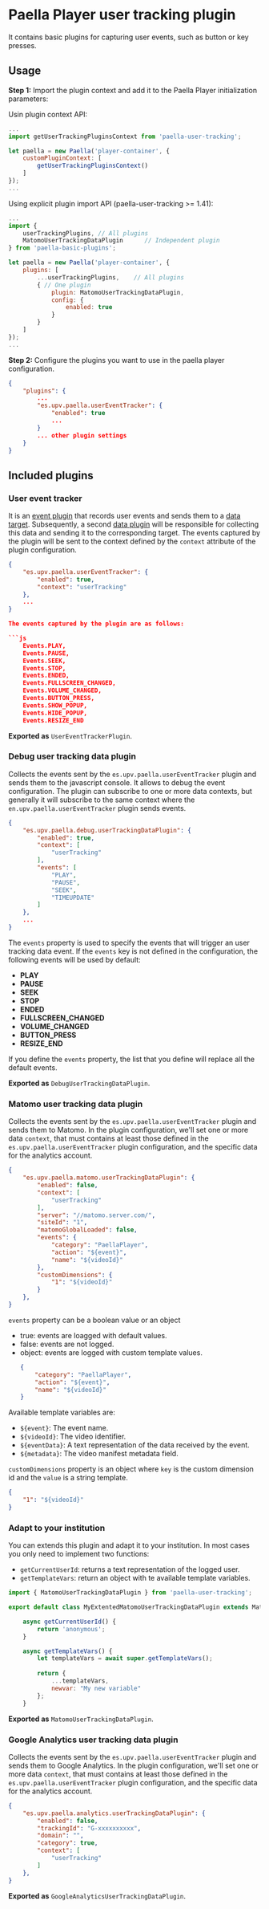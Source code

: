 # Paella Player user tracking plugin

It contains basic plugins for capturing user events, such as button or key presses.

## Usage

**Step 1:** Import the plugin context and add it to the Paella Player initialization parameters:

Usin plugin context API:

```javascript
...
import getUserTrackingPluginsContext from 'paella-user-tracking';

let paella = new Paella('player-container', {
    customPluginContext: [
        getUserTrackingPluginsContext()
    ]
});
...
```

Using explicit plugin import API (paella-user-tracking >= 1.41):

```javascript
...
import {
    userTrackingPlugins, // All plugins
    MatomoUserTrackingDataPlugin      // Independent plugin
} from 'paella-basic-plugins';

let paella = new Paella('player-container', {
    plugins: [
        ...userTrackingPlugins,    // All plugins
        { // One plugin
            plugin: MatomoUserTrackingDataPlugin,
            config: {
                enabled: true
            }
        }
    ]
});
...
```

**Step 2:** Configure the plugins you want to use in the paella player configuration.

```json
{
    "plugins": {
        ...
        "es.upv.paella.userEventTracker": {
            "enabled": true
            ...
        }
        ... other plugin settings
    }
}
```

## Included plugins

### User event tracker

It is an [event plugin](https://github.com/polimediaupv/paella-core/blob/main/doc/event_log_plugins.md) that records user events and sends them to a [data target](https://github.com/polimediaupv/paella-core/blob/main/doc/data_plugins.md). Subsequently, a second [data plugin](https://github.com/polimediaupv/paella-core/blob/main/doc/data_plugins.md) will be responsible for collecting this data and sending it to the corresponding target. The events captured by the plugin will be sent to the context defined by the `context` attribute of the plugin configuration.

```json
{
    "es.upv.paella.userEventTracker": {
        "enabled": true,
        "context": "userTracking"
    },
    ...
}

The events captured by the plugin are as follows:

```js
    Events.PLAY,
    Events.PAUSE,
    Events.SEEK,
    Events.STOP,
    Events.ENDED,
    Events.FULLSCREEN_CHANGED,
    Events.VOLUME_CHANGED,
    Events.BUTTON_PRESS,
    Events.SHOW_POPUP,
    Events.HIDE_POPUP,
    Events.RESIZE_END
```

**Exported as** `UserEventTrackerPlugin`.

### Debug user tracking data plugin

Collects the events sent by the `es.upv.paella.userEventTracker` plugin and sends them to the javascript console. It allows to debug the event configuration. The plugin can subscribe to one or more data contexts, but generally it will subscribe to the same context where the `en.upv.paella.userEventTracker` plugin sends events.

```json
{
    "es.upv.paella.debug.userTrackingDataPlugin": {
        "enabled": true,
        "context": [
            "userTracking"
        ],
        "events": [
            "PLAY",
            "PAUSE",
            "SEEK",
            "TIMEUPDATE"
        ]
    },
    ...
}
```

The `events` property is used to specify the events that will trigger an user tracking data event. If the `events` key is not defined in the configuration, the following events will be used by default:

- **PLAY**
- **PAUSE**
- **SEEK**
- **STOP**
- **ENDED**
- **FULLSCREEN_CHANGED**
- **VOLUME_CHANGED**
- **BUTTON_PRESS**
- **RESIZE_END**

If you define the `events` property, the list that you define will replace all the default events.

**Exported as** `DebugUserTrackingDataPlugin`.

### Matomo user tracking data plugin

Collects the events sent by the `es.upv.paella.userEventTracker` plugin and sends them to Matomo. In the plugin configuration, we'll set one or more data `context`, that must contains at least those defined in the `es.upv.paella.userEventTracker` plugin configuration, and the specific data for the analytics account.

```json
{
    "es.upv.paella.matomo.userTrackingDataPlugin": {
        "enabled": false,
        "context": [
            "userTracking"
        ],        
        "server": "//matomo.server.com/",
        "siteId": "1",
        "matomoGlobalLoaded": false,
        "events": {
            "category": "PaellaPlayer",
            "action": "${event}",
            "name": "${videoId}"
        },
        "customDimensions": {
            "1": "${videoId}"
        }
    },
}
```

`events` property can be a boolean value or an object

* true: events are loagged with default values.
* false: events are not logged.
* object: events are logged with custom template values.
    ```json
    {
        "category": "PaellaPlayer",
        "action": "${event}",
        "name": "${videoId}"
    }
    ```
Available template variables are:

* `${event}`: The event name.
* `${videoId}`: The video identifier.
* `${eventData}`: A text representation of the data received by the event.
* `${metadata}`: The video manifest metadata field.

`customDimensions` property is an object where `key` is the custom dimension id and the `value` is a string template.

```json
{
    "1": "${videoId}"
}
```

### Adapt to your institution

You can extends this plugin and adapt it to your institution. In most cases you only need to implement two functions:

* `getCurrentUserId`: returns a text representation of the logged user.
* `getTemplateVars`: return an object with te available template variables.

```js
import { MatomoUserTrackingDataPlugin } from 'paella-user-tracking';

export default class MyExtentedMatomoUserTrackingDataPlugin extends MatomoUserTrackingDataPlugin {

    async getCurrentUserId() {
        return 'anonymous';
    }

    async getTemplateVars() {
        let templateVars = await super.getTemplateVars();
        
        return {
            ...templateVars,
            newvar: "My new variable"
        };
    }
```

**Exported as** `MatomoUserTrackingDataPlugin`.

### Google Analytics user tracking data plugin

Collects the events sent by the `es.upv.paella.userEventTracker` plugin and sends them to Google Analytics. In the plugin configuration, we'll set one or more data `context`, that must contains at least those defined in the `es.upv.paella.userEventTracker` plugin configuration, and the specific data for the analytics account.

```json
{
    "es.upv.paella.analytics.userTrackingDataPlugin": {
        "enabled": false,
        "trackingId": "G-xxxxxxxxxx",
        "domain": "",
        "category": true,
        "context": [
            "userTracking"
        ]
    },
}
```

**Exported as** `GoogleAnalyticsUserTrackingDataPlugin`.


